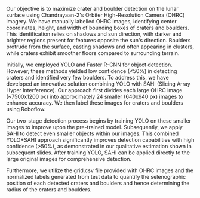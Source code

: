Our objective is to maximize crater and boulder detection on the lunar surface using Chandrayaan-2's Orbiter High-Resolution Camera (OHRC) imagery. We have manually labelled OHRC images, identifying center coordinates, height, and width of
bounding boxes of craters and boulders. This identification relies on shadows and sun direction, with darker and brighter regions present for features opposite the sun's direction. Boulders protrude from the surface, casting shadows and often appearing in
clusters, while craters exhibit smoother floors compared to surrounding terrain.

Initially, we employed YOLO and Faster R-CNN for object detection. However, these methods yielded low confidence (<50%) in detecting craters and identified very few boulders. To address this, we have developed an innovative solution combining
YOLO with SAHI (Slicing Array Hyper Interference). Our approach first divides each large OHRC image (~7500x1200 px) into approximately 24 smaller (640x640 px) images to enhance accuracy. We then label these images for craters and
boulders using Roboflow.

Our two-stage detection process begins by training YOLO on these smaller images to improve upon the pre-trained model. Subsequently, we apply SAHI to detect even smaller objects within our images. This combined YOLO+SAHI approach
significantly improves detection capabilities with high confidence (>50%), as demonstrated in our qualitative estimation shown in
subsequent slides. After training YOLO, SAHI can be applied directly to the large original images for comprehensive detection.

Furthermore, we utilize the grid.csv file provided with OHRC images and the normalized labels generated from test data to
quantify the selenographic position of each detected craters and boulders and hence determining the radius of the craters and
boulders.
